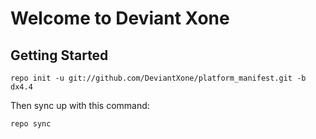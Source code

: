 Welcome to Deviant Xone
===================


Getting Started
---------------

	repo init -u git://github.com/DeviantXone/platform_manifest.git -b dx4.4


Then sync up with this command:

	repo sync

